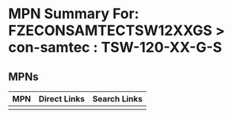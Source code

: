 



# MPN Summary For: FZECONSAMTECTSW12XXGS > con-samtec : TSW-120-XX-G-S

## MPNs
  

|MPN|Direct Links|Search Links|
| :--- | :--- | :--- |
||||
